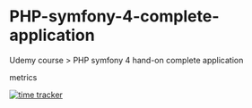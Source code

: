 # PHP-symfony-4-complete-application
Udemy course > PHP symfony 4 hand-on complete application

metrics

[![time tracker](https://wakatime.com/badge/github/1kevinson/PHP-symfony-4-complete-application.svg)](https://wakatime.com/badge/github/1kevinson/PHP-symfony-4-complete-application)
